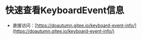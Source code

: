 # 快速查看KeyboardEvent信息

- 直接访问：[https://doautumn.gitee.io/keyboard-event-info/](https://doautumn.gitee.io/keyboard-event-info/)